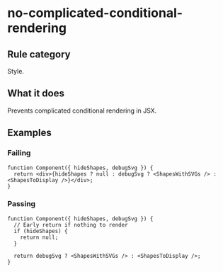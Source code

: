 # no-complicated-conditional-rendering

## Rule category

Style.

## What it does

Prevents complicated conditional rendering in JSX.

## Examples

### Failing

```tsx
function Component({ hideShapes, debugSvg }) {
  return <div>{hideShapes ? null : debugSvg ? <ShapesWithSVGs /> : <ShapesToDisplay />}</div>;
}
```

### Passing

```tsx
function Component({ hideShapes, debugSvg }) {
  // Early return if nothing to render
  if (hideShapes) {
    return null;
  }

  return debugSvg ? <ShapesWithSVGs /> : <ShapesToDisplay />;
}
```
